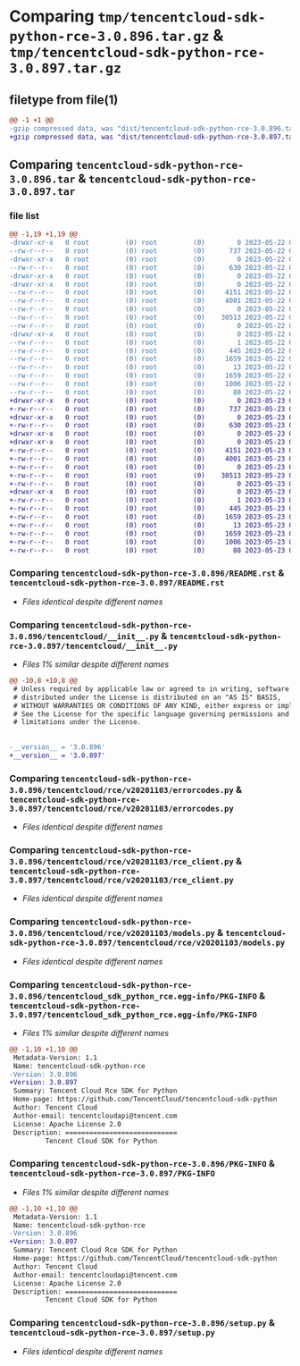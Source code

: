 # Comparing `tmp/tencentcloud-sdk-python-rce-3.0.896.tar.gz` & `tmp/tencentcloud-sdk-python-rce-3.0.897.tar.gz`

## filetype from file(1)

```diff
@@ -1 +1 @@
-gzip compressed data, was "dist/tencentcloud-sdk-python-rce-3.0.896.tar", last modified: Mon May 22 00:29:45 2023, max compression
+gzip compressed data, was "dist/tencentcloud-sdk-python-rce-3.0.897.tar", last modified: Tue May 23 02:28:50 2023, max compression
```

## Comparing `tencentcloud-sdk-python-rce-3.0.896.tar` & `tencentcloud-sdk-python-rce-3.0.897.tar`

### file list

```diff
@@ -1,19 +1,19 @@
-drwxr-xr-x   0 root         (0) root         (0)        0 2023-05-22 00:29:45.000000 tencentcloud-sdk-python-rce-3.0.896/
--rw-r--r--   0 root         (0) root         (0)      737 2023-05-22 00:29:45.000000 tencentcloud-sdk-python-rce-3.0.896/README.rst
-drwxr-xr-x   0 root         (0) root         (0)        0 2023-05-22 00:29:45.000000 tencentcloud-sdk-python-rce-3.0.896/tencentcloud/
--rw-r--r--   0 root         (0) root         (0)      630 2023-05-22 00:29:45.000000 tencentcloud-sdk-python-rce-3.0.896/tencentcloud/__init__.py
-drwxr-xr-x   0 root         (0) root         (0)        0 2023-05-22 00:29:45.000000 tencentcloud-sdk-python-rce-3.0.896/tencentcloud/rce/
-drwxr-xr-x   0 root         (0) root         (0)        0 2023-05-22 00:29:45.000000 tencentcloud-sdk-python-rce-3.0.896/tencentcloud/rce/v20201103/
--rw-r--r--   0 root         (0) root         (0)     4151 2023-05-22 00:29:45.000000 tencentcloud-sdk-python-rce-3.0.896/tencentcloud/rce/v20201103/errorcodes.py
--rw-r--r--   0 root         (0) root         (0)     4001 2023-05-22 00:29:45.000000 tencentcloud-sdk-python-rce-3.0.896/tencentcloud/rce/v20201103/rce_client.py
--rw-r--r--   0 root         (0) root         (0)        0 2023-05-22 00:29:45.000000 tencentcloud-sdk-python-rce-3.0.896/tencentcloud/rce/v20201103/__init__.py
--rw-r--r--   0 root         (0) root         (0)    30513 2023-05-22 00:29:45.000000 tencentcloud-sdk-python-rce-3.0.896/tencentcloud/rce/v20201103/models.py
--rw-r--r--   0 root         (0) root         (0)        0 2023-05-22 00:29:45.000000 tencentcloud-sdk-python-rce-3.0.896/tencentcloud/rce/__init__.py
-drwxr-xr-x   0 root         (0) root         (0)        0 2023-05-22 00:29:45.000000 tencentcloud-sdk-python-rce-3.0.896/tencentcloud_sdk_python_rce.egg-info/
--rw-r--r--   0 root         (0) root         (0)        1 2023-05-22 00:29:45.000000 tencentcloud-sdk-python-rce-3.0.896/tencentcloud_sdk_python_rce.egg-info/dependency_links.txt
--rw-r--r--   0 root         (0) root         (0)      445 2023-05-22 00:29:45.000000 tencentcloud-sdk-python-rce-3.0.896/tencentcloud_sdk_python_rce.egg-info/SOURCES.txt
--rw-r--r--   0 root         (0) root         (0)     1659 2023-05-22 00:29:45.000000 tencentcloud-sdk-python-rce-3.0.896/tencentcloud_sdk_python_rce.egg-info/PKG-INFO
--rw-r--r--   0 root         (0) root         (0)       13 2023-05-22 00:29:45.000000 tencentcloud-sdk-python-rce-3.0.896/tencentcloud_sdk_python_rce.egg-info/top_level.txt
--rw-r--r--   0 root         (0) root         (0)     1659 2023-05-22 00:29:45.000000 tencentcloud-sdk-python-rce-3.0.896/PKG-INFO
--rw-r--r--   0 root         (0) root         (0)     1006 2023-05-22 00:29:45.000000 tencentcloud-sdk-python-rce-3.0.896/setup.py
--rw-r--r--   0 root         (0) root         (0)       88 2023-05-22 00:29:45.000000 tencentcloud-sdk-python-rce-3.0.896/setup.cfg
+drwxr-xr-x   0 root         (0) root         (0)        0 2023-05-23 02:28:50.000000 tencentcloud-sdk-python-rce-3.0.897/
+-rw-r--r--   0 root         (0) root         (0)      737 2023-05-23 02:28:50.000000 tencentcloud-sdk-python-rce-3.0.897/README.rst
+drwxr-xr-x   0 root         (0) root         (0)        0 2023-05-23 02:28:50.000000 tencentcloud-sdk-python-rce-3.0.897/tencentcloud/
+-rw-r--r--   0 root         (0) root         (0)      630 2023-05-23 02:28:50.000000 tencentcloud-sdk-python-rce-3.0.897/tencentcloud/__init__.py
+drwxr-xr-x   0 root         (0) root         (0)        0 2023-05-23 02:28:50.000000 tencentcloud-sdk-python-rce-3.0.897/tencentcloud/rce/
+drwxr-xr-x   0 root         (0) root         (0)        0 2023-05-23 02:28:50.000000 tencentcloud-sdk-python-rce-3.0.897/tencentcloud/rce/v20201103/
+-rw-r--r--   0 root         (0) root         (0)     4151 2023-05-23 02:28:50.000000 tencentcloud-sdk-python-rce-3.0.897/tencentcloud/rce/v20201103/errorcodes.py
+-rw-r--r--   0 root         (0) root         (0)     4001 2023-05-23 02:28:50.000000 tencentcloud-sdk-python-rce-3.0.897/tencentcloud/rce/v20201103/rce_client.py
+-rw-r--r--   0 root         (0) root         (0)        0 2023-05-23 02:28:50.000000 tencentcloud-sdk-python-rce-3.0.897/tencentcloud/rce/v20201103/__init__.py
+-rw-r--r--   0 root         (0) root         (0)    30513 2023-05-23 02:28:50.000000 tencentcloud-sdk-python-rce-3.0.897/tencentcloud/rce/v20201103/models.py
+-rw-r--r--   0 root         (0) root         (0)        0 2023-05-23 02:28:50.000000 tencentcloud-sdk-python-rce-3.0.897/tencentcloud/rce/__init__.py
+drwxr-xr-x   0 root         (0) root         (0)        0 2023-05-23 02:28:50.000000 tencentcloud-sdk-python-rce-3.0.897/tencentcloud_sdk_python_rce.egg-info/
+-rw-r--r--   0 root         (0) root         (0)        1 2023-05-23 02:28:50.000000 tencentcloud-sdk-python-rce-3.0.897/tencentcloud_sdk_python_rce.egg-info/dependency_links.txt
+-rw-r--r--   0 root         (0) root         (0)      445 2023-05-23 02:28:50.000000 tencentcloud-sdk-python-rce-3.0.897/tencentcloud_sdk_python_rce.egg-info/SOURCES.txt
+-rw-r--r--   0 root         (0) root         (0)     1659 2023-05-23 02:28:50.000000 tencentcloud-sdk-python-rce-3.0.897/tencentcloud_sdk_python_rce.egg-info/PKG-INFO
+-rw-r--r--   0 root         (0) root         (0)       13 2023-05-23 02:28:50.000000 tencentcloud-sdk-python-rce-3.0.897/tencentcloud_sdk_python_rce.egg-info/top_level.txt
+-rw-r--r--   0 root         (0) root         (0)     1659 2023-05-23 02:28:50.000000 tencentcloud-sdk-python-rce-3.0.897/PKG-INFO
+-rw-r--r--   0 root         (0) root         (0)     1006 2023-05-23 02:28:50.000000 tencentcloud-sdk-python-rce-3.0.897/setup.py
+-rw-r--r--   0 root         (0) root         (0)       88 2023-05-23 02:28:50.000000 tencentcloud-sdk-python-rce-3.0.897/setup.cfg
```

### Comparing `tencentcloud-sdk-python-rce-3.0.896/README.rst` & `tencentcloud-sdk-python-rce-3.0.897/README.rst`

 * *Files identical despite different names*

### Comparing `tencentcloud-sdk-python-rce-3.0.896/tencentcloud/__init__.py` & `tencentcloud-sdk-python-rce-3.0.897/tencentcloud/__init__.py`

 * *Files 1% similar despite different names*

```diff
@@ -10,8 +10,8 @@
 # Unless required by applicable law or agreed to in writing, software
 # distributed under the License is distributed on an "AS IS" BASIS,
 # WITHOUT WARRANTIES OR CONDITIONS OF ANY KIND, either express or implied.
 # See the License for the specific language governing permissions and
 # limitations under the License.
 
 
-__version__ = '3.0.896'
+__version__ = '3.0.897'
```

### Comparing `tencentcloud-sdk-python-rce-3.0.896/tencentcloud/rce/v20201103/errorcodes.py` & `tencentcloud-sdk-python-rce-3.0.897/tencentcloud/rce/v20201103/errorcodes.py`

 * *Files identical despite different names*

### Comparing `tencentcloud-sdk-python-rce-3.0.896/tencentcloud/rce/v20201103/rce_client.py` & `tencentcloud-sdk-python-rce-3.0.897/tencentcloud/rce/v20201103/rce_client.py`

 * *Files identical despite different names*

### Comparing `tencentcloud-sdk-python-rce-3.0.896/tencentcloud/rce/v20201103/models.py` & `tencentcloud-sdk-python-rce-3.0.897/tencentcloud/rce/v20201103/models.py`

 * *Files identical despite different names*

### Comparing `tencentcloud-sdk-python-rce-3.0.896/tencentcloud_sdk_python_rce.egg-info/PKG-INFO` & `tencentcloud-sdk-python-rce-3.0.897/tencentcloud_sdk_python_rce.egg-info/PKG-INFO`

 * *Files 1% similar despite different names*

```diff
@@ -1,10 +1,10 @@
 Metadata-Version: 1.1
 Name: tencentcloud-sdk-python-rce
-Version: 3.0.896
+Version: 3.0.897
 Summary: Tencent Cloud Rce SDK for Python
 Home-page: https://github.com/TencentCloud/tencentcloud-sdk-python
 Author: Tencent Cloud
 Author-email: tencentcloudapi@tencent.com
 License: Apache License 2.0
 Description: ============================
         Tencent Cloud SDK for Python
```

### Comparing `tencentcloud-sdk-python-rce-3.0.896/PKG-INFO` & `tencentcloud-sdk-python-rce-3.0.897/PKG-INFO`

 * *Files 1% similar despite different names*

```diff
@@ -1,10 +1,10 @@
 Metadata-Version: 1.1
 Name: tencentcloud-sdk-python-rce
-Version: 3.0.896
+Version: 3.0.897
 Summary: Tencent Cloud Rce SDK for Python
 Home-page: https://github.com/TencentCloud/tencentcloud-sdk-python
 Author: Tencent Cloud
 Author-email: tencentcloudapi@tencent.com
 License: Apache License 2.0
 Description: ============================
         Tencent Cloud SDK for Python
```

### Comparing `tencentcloud-sdk-python-rce-3.0.896/setup.py` & `tencentcloud-sdk-python-rce-3.0.897/setup.py`

 * *Files identical despite different names*


